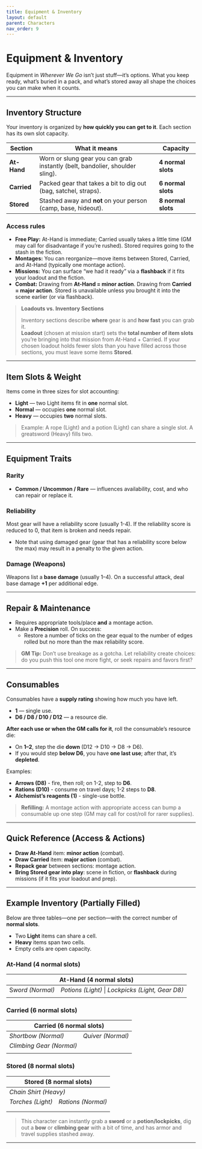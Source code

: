 ```yaml
---
title: Equipment & Inventory
layout: default
parent: Characters
nav_order: 9
---
```


# Equipment & Inventory

Equipment in *Wherever We Go* isn’t just stuff—it’s options. What you keep ready, what’s buried in a pack, and what’s stored away all shape the choices you can make when it counts.

---

## Inventory Structure

Your inventory is organized by **how quickly you can get to it**. Each section has its own slot capacity.

| Section     | What it means                                                                 | Capacity |
|-------------|-------------------------------------------------------------------------------|----------|
| **At-Hand** | Worn or slung gear you can grab instantly (belt, bandolier, shoulder sling). | **4 normal slots** |
| **Carried** | Packed gear that takes a bit to dig out (bag, satchel, straps).              | **6 normal slots** |
| **Stored**  | Stashed away and **not** on your person (camp, base, hideout).       | **8 normal slots** |

### Access rules

- **Free Play:** At-Hand is immediate; Carried usually takes a little time (GM may call for disadvantage if you’re rushed). Stored requires going to the stash in the fiction.
- **Montages:** You can reorganize—move items between Stored, Carried, and At-Hand (typically one montage action).
- **Missions:** You can surface “we had it ready” via a **flashback** if it fits your loadout and the fiction.
- **Combat:** Drawing from **At-Hand = minor action**. Drawing from **Carried = major action**. Stored is unavailable unless you brought it into the scene earlier (or via flashback).

> **Loadouts vs. Inventory Sections**
>
> Inventory sections describe **where** gear is and **how fast** you can grab it.  
> **Loadout** (chosen at mission start) sets the **total number of item slots** you’re bringing into that mission from At-Hand + Carried. If your chosen loadout holds fewer slots than you have filled across those sections, you must leave some items **Stored**.

---

## Item Slots & Weight

Items come in three sizes for slot accounting:

- **Light** — two Light items fit in **one** normal slot.  
- **Normal** — occupies **one** normal slot.  
- **Heavy** — occupies **two** normal slots.

> Example: A rope (Light) and a potion (Light) can share a single slot. A greatsword (Heavy) fills two.

---

## Equipment Traits

### Rarity
- **Common / Uncommon / Rare** — influences availability, cost, and who can repair or replace it.

### Reliability
Most gear will have a reliability score (usually 1-4). If the reliability score is reduced to 0, that item is broken and needs repair.
- Note that using damaged gear (gear that has a reliability score below the max) may result in a penalty to the given action.

### Damage (Weapons)
Weapons list a **base damage** (usually 1–4). On a successful attack, deal base damage **+1** per additional edge.

---

## Repair & Maintenance

- Requires appropriate tools/place **and** a montage action.
- Make a **Precision** roll. On success:
  - Restore a number of ticks on the gear equal to the number of edges rolled but no more than the max reliability score.

> **GM Tip:** Don’t use breakage as a gotcha. Let reliability create choices: do you push this tool one more fight, or seek repairs and favors first?

---

## Consumables

Consumables have a **supply rating** showing how much you have left.

- **1** — single use.
- **D6 / D8 / D10 / D12** — a resource die.

**After each use or when the GM calls for it**, roll the consumable’s resource die:
- On **1–2**, step the die **down** (D12 → D10 → D8 → D6).
- If you would step **below D6**, you have **one last use**; after that, it’s **depleted**.

Examples:
- **Arrows (D8)** - fire, then roll; on 1-2, step to **D6**.
- **Rations (D10)** - consume on travel days; 1-2 steps to **D8**.
- **Alchemist’s reagents (1)** - single-use bottle.

> **Refilling:** A montage action with appropriate access can bump a consumable up one step (GM may call for cost/roll for rarer supplies).

---

## Quick Reference (Access & Actions)

- **Draw At-Hand** item: **minor action** (combat).
- **Draw Carried** item: **major action** (combat).
- **Repack gear** between sections: montage action.
- **Bring Stored gear into play**: scene in fiction, or **flashback** during missions (if it fits your loadout and prep).

---

## Example Inventory (Partially Filled)

Below are three tables—one per section—with the correct number of **normal slots**.  
- Two **Light** items can share a cell.  
- **Heavy** items span two cells.  
- Empty cells are open capacity.

### At-Hand (4 normal slots)

<table>
  <thead>
    <tr>
      <th colspan="2">At-Hand (4 normal slots)</th>
    </tr>
  </thead>
  <tbody>
    <tr>
      <td>S<em>word (Normal)</em></td>
      <td><em>Potions (Light)</em> | <em>Lockpicks (Light, Gear D8)</em></td>
    </tr>
    <tr>
      <td><!-- empty --></td>
      <td><!-- empty --></td>
    </tr>
  </tbody>
</table>

### Carried (6 normal slots)

<table>
  <thead>
    <tr>
      <th colspan="2">Carried (6 normal slots)</th>
    </tr>
  </thead>
  <tbody>
    <tr>
      <td><em>Shortbow (Normal)</em></td>
      <td><em>Quiver (Normal)</em></td>
    </tr>
    <tr>
      <td><em>Climbing Gear (Normal)</em></td>
      <td><!-- empty --></td>
    </tr>
    <tr>
      <td><!-- empty --></td>
      <td><!-- empty --></td>
    </tr>
  </tbody>
</table>

### Stored (8 normal slots)

<table>
  <thead>
    <tr>
      <th colspan="2">Stored (8 normal slots)</th>
    </tr>
  </thead>
  <tbody>
    <tr>
      <td colspan="2"><em>Chain Shirt (Heavy)</em></td>
    </tr>
    <tr>
      <td><em>Torches (Light)</em></td>
      <td><em>Rations (Normal)</em></td>
    </tr>
    <tr>
      <td><!-- empty --></td>
      <td><!-- empty --></td>
    </tr>
    <tr>
      <td><!-- empty --></td>
      <td><!-- empty --></td>
    </tr>
  </tbody>
</table>

> This character can instantly grab a **sword** or a **potion/lockpicks**, dig out a **bow** or **climbing gear** with a bit of time, and has armor and travel supplies stashed away.

---
